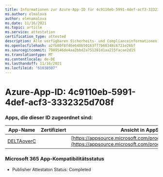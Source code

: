 ```yaml
---
title: Informationen zur Azure-App-ID für 4c9110eb-5991-4def-acf3-3332325d708f
ms.author: elmalova
author: elenamalova
ms.date: 11/16/2021
ms.topic: article
ms.service: attestation
certification_type: attested
description: Alle verfügbaren Sicherheits- und Complianceinformationen für 4c9110eb-5991-4def-acf3-3332325d708f.
ms.openlocfilehash: a2fb80f8f46e640b50163ff7b68348c6721e26bf
ms.sourcegitcommit: 7989546de4aa2bbd2a751281d1aa215facae2d15
ms.translationtype: MT
ms.contentlocale: de-DE
ms.lasthandoff: 11/16/2021
ms.locfileid: "61038507"
---
```

# <a name="azure-app-id-4c9110eb-5991-4def-acf3-3332325d708f"></a>Azure-App-ID: 4c9110eb-5991-4def-acf3-3332325d708f


### <a name="apps-associated-with-this-id"></a>Apps, die dieser ID zugeordnet sind:
| **App-Name** | **Zertifiziert** | **Ansicht in AppSource** |
|--------------|---------------|-----------------------|
| [DELTAoverC](https://docs.microsoft.com/microsoft-365-app-certification/forward/WA200003286) |  | [https://appsource.microsoft.com/product/office/WA200003286](https://appsource.microsoft.com/product/office/WA200003286) |

### <a name="microsoft-365-app-compliance-status"></a>Microsoft 365 App-Kompatibilitätsstatus
- Publisher Attestaton Status: Completed
